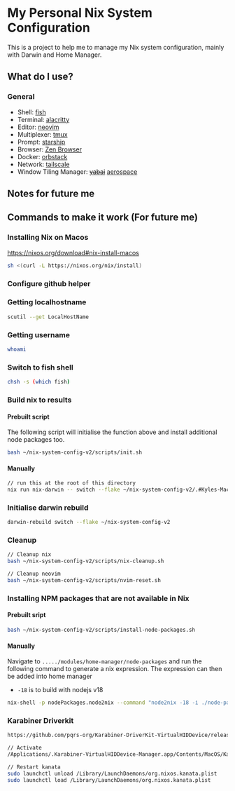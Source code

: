 # My Personal Nix System Configuration

This is a project to help me to manage my Nix system configuration, mainly with Darwin and Home Manager.

## What do I use?

### General

- Shell: [fish](https://fishshell.com/)
- Terminal: [alacritty](https://alacritty.org/)
- Editor: [neovim](https://neovim.io/)
- Multiplexer: [tmux](https://github.com/tmux/tmux/wiki)
- Prompt: [starship](https://starship.rs/)
- Browser: [Zen Browser](https://zen-browser.app/)
- Docker: [orbstack](https://orbstack.dev/)
- Network: [tailscale](https://tailscale.com/)
- Window Tiling Manager: ~~[yabai](https://github.com/koekeishiya/yabai)~~ [aerospace](https://nikitabobko.github.io/AeroSpace/guide)

## Notes for future me

## Commands to make it work (For future me)

### Installing Nix on Macos

<https://nixos.org/download#nix-install-macos>

```bash
sh <(curl -L https://nixos.org/nix/install)
```

### Configure github helper

### Getting localhostname

```bash
scutil --get LocalHostName
```

### Getting username

```bash
whoami
```

### Switch to fish shell

```bash
chsh -s (which fish)
```

### Build nix to results

#### Prebuilt script

The following script will initialise the function above and install additional node packages too.

```bash
bash ~/nix-system-config-v2/scripts/init.sh
```

#### Manually

```bash
// run this at the root of this directory
nix run nix-darwin -- switch --flake ~/nix-system-config-v2/.#Kyles-MacBook-Air
```

### Initialise darwin rebuild

```bash
darwin-rebuild switch --flake ~/nix-system-config-v2
```

### Cleanup

```bash
// Cleanup nix
bash ~/nix-system-config-v2/scripts/nix-cleanup.sh

// Cleanup neovim
bash ~/nix-system-config-v2/scripts/nvim-reset.sh
```

### Installing NPM packages that are not available in Nix

#### Prebuilt sript

```bash
bash ~/nix-system-config-v2/scripts/install-node-packages.sh
```

#### Manually

Navigate to `...../modules/home-manager/node-packages` and run the following command to generate a nix expression. The expression can then be added into home manager

- `-18` is to build with nodejs v18

```bash
nix-shell -p nodePackages.node2nix --command "node2nix -18 -i ./node-packages.json -o node"
```

### Karabiner Driverkit

```bash
https://github.com/pqrs-org/Karabiner-DriverKit-VirtualHIDDevice/releases/download/v3.1.0/Karabiner-DriverKit-VirtualHIDDevice-3.1.0.pkg
```

```bash
// Activate
/Applications/.Karabiner-VirtualHIDDevice-Manager.app/Contents/MacOS/Karabiner-VirtualHIDDevice-Manager activate
```

```bash
// Restart kanata
sudo launchctl unload /Library/LaunchDaemons/org.nixos.kanata.plist
sudo launchctl load /Library/LaunchDaemons/org.nixos.kanata.plist
```
